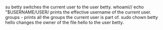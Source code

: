 su betty switches the current user to the user betty.
whoami// echo "$USERNAME/USER/ prints the effective username of the current user.
groups - prints all the groups the current user is part of.
sudo chown betty hello changes the owner of the file hello to the user betty.
